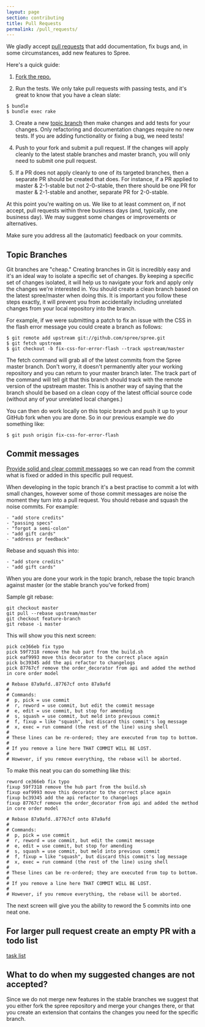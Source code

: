 ```yaml
---
layout: page
section: contributing
title: Pull Requests
permalink: /pull_requests/
---
```


We gladly accept [pull requests](https://help.github.com/articles/using-pull-requests) that add documentation, fix bugs and, in some circumstances,
add new features to Spree.

Here's a quick guide:

1. [Fork the repo.](https://help.github.com/articles/fork-a-repo/)

2. Run the tests. We only take pull requests with passing tests, and it's great
to know that you have a clean slate:

```shell
$ bundle
$ bundle exec rake
```

3. Create a new [topic branch](#topic_branches) then make changes and add tests for your changes. Only
refactoring and documentation changes require no new tests. If you are adding
functionality or fixing a bug, we need tests!

4. Push to your fork and submit a pull request. If the changes will apply cleanly
to the latest stable branches and master branch, you will only need to submit one
pull request.

5. If a PR does not apply cleanly to one of its targeted branches, then a separate
PR should be created that does. For instance, if a PR applied to master & 2-1-stable but not 2-0-stable, then there should be one PR for master & 2-1-stable and another, separate PR for 2-0-stable.

At this point you're waiting on us. We like to at least comment on, if not
accept, pull requests within three business days (and, typically, one business day).
We may suggest some changes or improvements or alternatives.

Make sure you address all the (automatic) feedback on your commits.

## Topic Branches

Git branches are "cheap." Creating branches in Git is incredibly easy and it's an ideal way to isolate a specific set of changes. By keeping a specific set of changes isolated, it will help us to navigate your fork and apply only the changes we're interested in. You should create a clean branch based on the latest spree/master when doing this. It is important you follow these steps exactly, it will prevent you from accidentally including unrelated changes from your local repository into the branch.

For example, if we were submitting a patch to fix an issue with the CSS in the flash error message you could create a branch as follows:

```shell
$ git remote add upstream git://github.com/spree/spree.git
$ git fetch upstream
$ git checkout -b fix-css-for-error-flash --track upstream/master
```

The fetch command will grab all of the latest commits from the Spree master branch. Don't worry, it doesn't permanently alter your working repository and you can return to your master branch later. The track part of the command will tell git that this branch should track with the remote version of the upstream master.  This is another way of saying that the branch should be based on a clean copy of the latest official source code (without any of your unrelated local changes.)

You can then do work locally on this topic branch and push it up to your GitHub fork when you are done. So in our previous example we do something like:

```shell
$ git push origin fix-css-for-error-flash
```

## Commit messages

[Provide solid and clear commit messages](http://tbaggery.com/2008/04/19/a-note-about-git-commit-messages.html) so we can read from the commit what is fixed or added in this specific pull request.

When developing in the topic branch it's a best practise to commit a lot with small changes, however some of those commit messages are noise the moment they turn into a pull request. You should rebase and squash the noise commits. For example:

```
- "add store credits"
- "passing specs"
- "forgot a semi-colon"
- "add gift cards"
- "address pr feedback"
```

Rebase and squash this into:

```
- "add store credits"
- "add gift cards"
```

When you are done your work in the topic branch, rebase the topic branch against master (or the stable branch you've forked from)

Sample git rebase:

```shell
git checkout master
git pull --rebase upstream/master
git checkout feature-branch
git rebase -i master
```

This will show you this next screen:

```
pick ce366eb fix typo
pick 59f7318 remove the hub part from the build.sh
pick eaf9993 move this decorator to the correct place again
pick bc39345 add the api refactor to changelogs
pick 87767cf remove the order_decorator from api and added the method in core order model

# Rebase 87a9afd..87767cf onto 87a9afd
#
# Commands:
#  p, pick = use commit
#  r, reword = use commit, but edit the commit message
#  e, edit = use commit, but stop for amending
#  s, squash = use commit, but meld into previous commit
#  f, fixup = like "squash", but discard this commit's log message
#  x, exec = run command (the rest of the line) using shell
#
# These lines can be re-ordered; they are executed from top to bottom.
#
# If you remove a line here THAT COMMIT WILL BE LOST.
#
# However, if you remove everything, the rebase will be aborted.
```

To make this neat you can do something like this:

```
reword ce366eb fix typo
fixup 59f7318 remove the hub part from the build.sh
fixup eaf9993 move this decorator to the correct place again
fixup bc39345 add the api refactor to changelogs
fixup 87767cf remove the order_decorator from api and added the method in core order model

# Rebase 87a9afd..87767cf onto 87a9afd
#
# Commands:
#  p, pick = use commit
#  r, reword = use commit, but edit the commit message
#  e, edit = use commit, but stop for amending
#  s, squash = use commit, but meld into previous commit
#  f, fixup = like "squash", but discard this commit's log message
#  x, exec = run command (the rest of the line) using shell
#
# These lines can be re-ordered; they are executed from top to bottom.
#
# If you remove a line here THAT COMMIT WILL BE LOST.
#
# However, if you remove everything, the rebase will be aborted.
```

The next screen will give you the ability to reword the 5 commits into one neat one.


## For larger pull request create an empty PR with a todo list

[task list](https://help.github.com/articles/writing-on-github/#task-lists)


## What to do when my suggested changes are not accepted?

Since we do not merge new features in the stable branches we suggest that you either
fork the spree repository and merge your changes there, or that you create an extension
that contains the changes you need for the specific branch.

